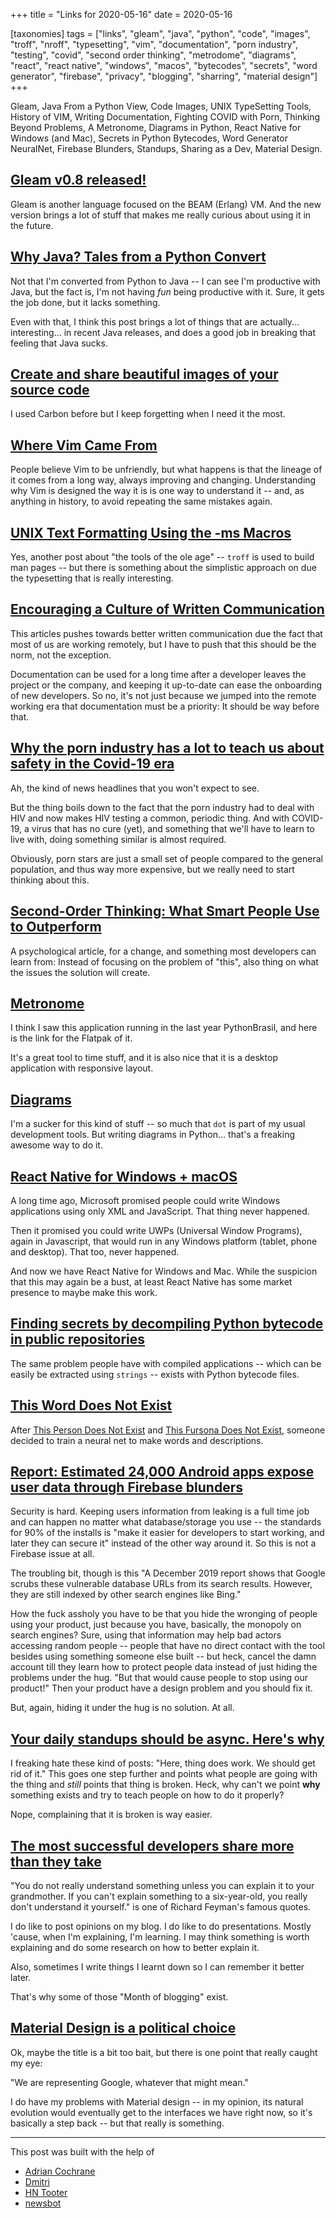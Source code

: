 +++
title = "Links for 2020-05-16"
date = 2020-05-16

[taxonomies]
tags = ["links", "gleam", "java", "python", "code", "images", "troff",
"nroff", "typesetting", "vim", "documentation", "porn industry", "testing",
"covid", "second order thinking", "metrodome", "diagrams", "react", 
"react native", "windows", "macos", "bytecodes", "secrets", "word generator",
"firebase", "privacy", "blogging", "sharring", "material design"]
+++

Gleam, Java From a Python View, Code Images, UNIX TypeSetting Tools, History
of VIM, Writing Documentation, Fighting COVID with Porn, Thinking Beyond
Problems, A Metronome, Diagrams in Python, React Native for Windows (and Mac),
Secrets in Python Bytecodes, Word Generator NeuralNet, Firebase Blunders,
Standups, Sharing as a Dev, Material Design.

<!-- more -->

## [Gleam v0.8 released!](https://lpil.uk/blog/gleam-v0.8-released/)

Gleam is another language focused on the BEAM (Erlang) VM. And the new version
brings a lot of stuff that makes me really curious about using it in the
future.

## [Why Java? Tales from a Python Convert](https://sookocheff.com/post/java/why-java/)

Not that I'm converted from Python to Java -- I can see I'm productive with
Java, but the fact is, I'm not having _fun_ being productive with it. Sure, it
gets the job done, but it lacks something.

Even with that, I think this post brings a lot of things that are actually...
interesting... in recent Java releases, and does a good job in breaking that
feeling that Java sucks.

## [Create and share beautiful images of your source code](https://github.com/carbon-app/carbon)

I used Carbon before but I keep forgetting when I need it the most. 

## [Where Vim Came From](https://twobithistory.org/2018/08/05/where-vim-came-from.html)

People believe Vim to be unfriendly, but what happens is that the lineage of
it comes from a long way, always improving and changing. Understanding why Vim
is designed the way it is is one way to understand it -- and, as anything in
history, to avoid repeating the same mistakes again.

## [UNIX Text Formatting Using the -ms Macros](https://www.hactrn.net/ietf/rfcgen/textms.html)

Yes, another post about "the tools of the ole age" -- `troff` is used to build
man pages -- but there is something about the simplistic approach on due the
typesetting that is really interesting.

## [Encouraging a Culture of Written Communication](https://www.mcls.io/blog/encouraging-a-culture-of-written-communication)

This articles pushes towards better written communication due the fact that
most of us are working remotely, but I have to push that this should be the
norm, not the exception.

Documentation can be used for a long time after a developer leaves the project
or the company, and keeping it up-to-date can ease the onboarding of new
developers. So no, it's not just because we jumped into the remote working era
that documentation must be a priority: It should be way before that.

## [Why the porn industry has a lot to teach us about safety in the Covid-19 era](https://www.statnews.com/2020/05/08/porn-industry-model-for-reopening-amid-covid19/)

Ah, the kind of news headlines that you won't expect to see.

But the thing boils down to the fact that the porn industry had to deal with
HIV and now makes HIV testing a common, periodic thing. And with COVID-19, a
virus that has no cure (yet), and something that we'll have to learn to live
with, doing something similar is almost required.

Obviously, porn stars are just a small set of people compared to the general
population, and thus way more expensive, but we really need to start thinking
about this.

## [Second-Order Thinking: What Smart People Use to Outperform](https://fs.blog/2016/04/second-order-thinking/)

A psychological article, for a change, and something most developers can learn
from: Instead of focusing on the problem of "this", also thing on what the
issues the solution will create.

## [Metronome](https://flathub.org/apps/details/com.jvieira.tpt.Metronome)

I think I saw this application running in the last year PythonBrasil, and here
is the link for the Flatpak of it.

It's a great tool to time stuff, and it is also nice that it is a desktop
application with responsive layout.

## [Diagrams](https://diagrams.mingrammer.com/)

I'm a sucker for this kind of stuff -- so much that `dot` is part of my usual
development tools. But writing diagrams in Python... that's a freaking awesome
way to do it.

## [React Native for Windows + macOS](https://microsoft.github.io/react-native-windows/)

A long time ago, Microsoft promised people could write Windows applications
using only XML and JavaScript. That thing never happened.

Then it promised you could write UWPs (Universal Window Programs), again in
Javascript, that would run in any Windows platform (tablet, phone and
desktop). That too, never happened.

And now we have React Native for Windows and Mac. While the suspicion that
this may again be a bust, at least React Native has some market presence to
maybe make this work.

## [Finding secrets by decompiling Python bytecode in public repositories](https://blog.jse.li/posts/pyc/)

The same problem people have with compiled applications -- which can be easily
be extracted using `strings` -- exists with Python bytecode files.

## [This Word Does Not Exist](https://www.thisworddoesnotexist.com/)

After [This Person Does Not Exist](https://www.thispersondoesnotexist.com/) and
[This Fursona Does Not Exist](https://thisfursonadoesnotexist.com/), someone
decided to train a neural net to make words and descriptions.

## [Report: Estimated 24,000 Android apps expose user data through Firebase blunders](https://www.comparitech.com/blog/information-security/firebase-misconfiguration-report/)

Security is hard. Keeping users information from leaking is a full time job
and can happen no matter what database/storage you use -- the standards for
90% of the installs is "make it easier for developers to start working, and
later they can secure it" instead of the other way around it. So this is not a
Firebase issue at all.

The troubling bit, though is this "A December 2019 report shows that Google
scrubs these vulnerable database URLs from its search results. However, they
are still indexed by other search engines like Bing."

How the fuck assholy you have to be that you hide the wronging of people
using your product, just because you have, basically, the monopoly on search
engines? Sure, using that information may help bad actors accessing random
people -- people that have no direct contact with the tool besides using
something someone else built -- but heck, cancel the damn account till they
learn how to protect people data instead of just hiding the problems under the
hug. "But that would cause people to stop using our product!" Then your
product have a design problem and you should fix it.

But, again, hiding it under the hug is no solution. At all.

## [Your daily standups should be async. Here's why](https://www.cadencework.com/blog/async-standups.html)

I freaking hate these kind of posts: "Here, thing does work. We should get rid
of it." This goes one step further and points what people are going with the
thing and _still_ points that thing is broken. Heck, why can't we point
**why** something exists and try to teach people on how to do it properly?

Nope, complaining that it is broken is way easier.

## [The most successful developers share more than they take](https://stackoverflow.blog/2020/05/14/the-most-successful-developers-share-more-than-they-take/)

"You do not really understand something unless you can explain it to your
grandmother. If you can't explain something to a six-year-old, you really
don't understand it yourself." is one of Richard Feyman's famous quotes.

I do like to post opinions on my blog. I do like to do presentations. Mostly
'cause, when I'm explaining, I'm learning. I may think something is worth
explaining and do some research on how to better explain it.

Also, sometimes I write things I learnt down so I can remember it better
later.

That's why some of those "Month of blogging" exist.

## [Material Design is a political choice](https://www.imaginarycloud.com/blog/material-design-is-a-political-choice/)

Ok, maybe the title is a bit too bait, but there is one point that really
caught my eye:

"We are representing Google, whatever that might mean."

I do have my problems with Material design -- in my opinion, its natural
evolution would eventually get to the interfaces we have right now, so it's
basically a step back -- but that really is something.

---

This post was built with the help of

* [Adrian Cochrane](https://floss.social/@alcinnz)
* [Dmitri](https://mastodon.social/@yogthos)
* [HN Tooter](https://mastodon.social/@hntooter)
* [newsbot](https://mastodon.social/@newsbot)

